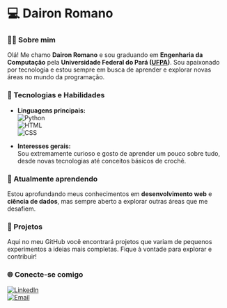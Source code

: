 # 💻 Dairon Romano #

### 👨‍🎓 Sobre mim  
Olá! Me chamo **Dairon Romano** e sou graduando em **Engenharia da Computação** pela **Universidade Federal do Pará ([UFPA](https://www.ufpa.br))**. Sou apaixonado por tecnologia e estou sempre em busca de aprender e explorar novas áreas no mundo da programação.

### 🔧 Tecnologias e Habilidades  
- **Linguagens principais:**  
  ![Python](https://img.shields.io/badge/-Python-3776AB?style=for-the-badge&logo=python&logoColor=white)  
  ![HTML](https://img.shields.io/badge/-HTML-E34F26?style=for-the-badge&logo=html5&logoColor=white)  
  ![CSS](https://img.shields.io/badge/-CSS-1572B6?style=for-the-badge&logo=css3&logoColor=white)  

- **Interesses gerais:**  
  Sou extremamente curioso e gosto de aprender um pouco sobre tudo, desde novas tecnologias até conceitos básicos de crochê.

### 🌱 Atualmente aprendendo  
Estou aprofundando meus conhecimentos em **desenvolvimento web** e **ciência de dados**, mas sempre aberto a explorar outras áreas que me desafiem.

### 🚀 Projetos  
Aqui no meu GitHub você encontrará projetos que variam de pequenos experimentos a ideias mais completas. Fique à vontade para explorar e contribuir!

### 🌐 Conecte-se comigo  
[![LinkedIn](https://img.shields.io/badge/-LinkedIn-0A66C2?style=for-the-badge&logo=linkedin&logoColor=white)](https://www.linkedin.com/in/daironromano)  
[![Email](https://img.shields.io/badge/-Email-D14836?style=for-the-badge&logo=gmail&logoColor=white)](mailto:daironromano@gmail.com)  
